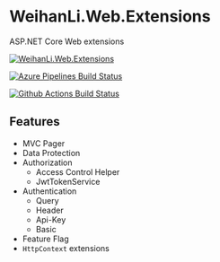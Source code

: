 # WeihanLi.Web.Extensions

ASP.NET Core Web extensions

[![WeihanLi.Web.Extensions](https://img.shields.io/nuget/v/WeihanLi.Web.Extensions)](https://www.nuget.org/packages/WeihanLi.Web.Extensions/)

[![Azure Pipelines Build Status](https://weihanli.visualstudio.com/Pipelines/_apis/build/status/WeihanLi.WeihanLi.Web.Extensions?branchName=dev)](https://weihanli.visualstudio.com/Pipelines/_build/latest?definitionId=19&branchName=dev)

[![Github Actions Build Status](https://github.com/WeihanLi/WeihanLi.Web.Extensions/workflows/dotnetcore/badge.svg)](https://github.com/WeihanLi/WeihanLi.Web.Extensions/actions?query=workflow%3Adotnetcore)

## Features

- MVC Pager
- Data Protection
- Authorization
  - Access Control Helper
  - JwtTokenService
- Authentication
  - Query
  - Header
  - Api-Key
  - Basic
- Feature Flag
- `HttpContext` extensions
